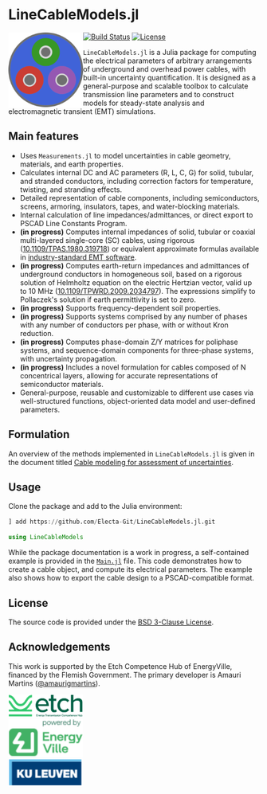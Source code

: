 # LineCableModels.jl

<img src="docs/src/assets/logo.svg" align="left" width="150">

[![Build Status](https://github.com/Electa-Git/LineCableModels.jl/actions/workflows/CI.yml/badge.svg?branch=main)](https://github.com/Electa-Git/LineCableModels.jl/actions/workflows/CI.yml?query=branch%3Amain)
[![License](https://img.shields.io/badge/License-BSD%203--Clause-blue.svg)](https://opensource.org/licenses/BSD-3-Clause)

`LineCableModels.jl` is a Julia package for computing the electrical parameters of arbitrary arrangements of underground and overhead power cables, with built-in uncertainty quantification. It is designed as a general-purpose and scalable toolbox to calculate transmission line parameters and to construct models for steady-state analysis and electromagnetic transient (EMT) simulations. 
  

## Main features

- Uses `Measurements.jl` to model uncertainties in cable geometry, materials, and earth properties.
- Calculates internal DC and AC parameters (R, L, C, G) for solid, tubular, and stranded conductors, including correction factors for temperature, twisting, and stranding effects.
- Detailed representation of cable components, including semiconductors, screens, armoring, insulators, tapes, and water-blocking materials.
- Internal calculation of line impedances/admittances, or direct export to PSCAD Line Constants Program.
- **(in progress)** Computes internal impedances of solid, tubular or coaxial multi-layered single-core (SC) cables, using rigorous ([10.1109/TPAS.1980.319718](https://ieeexplore.ieee.org/document/4113884)) or equivalent approximate formulas available in [industry-standard EMT software](https://www.pscad.com/webhelp/EMTDC/Transmission_Lines/Deriving_System_Y_and_Z_Matrices.htm).
- **(in progress)** Computes earth-return impedances and admittances of underground conductors in homogeneous soil, based on a rigorous solution of Helmholtz equation on the electric Hertzian vector, valid up to 10 MHz ([10.1109/TPWRD.2009.2034797](https://ieeexplore.ieee.org/abstract/document/5437464)). The expressions simplify to Pollaczek's solution if earth permittivity is set to zero.
- **(in progress)** Supports frequency-dependent soil properties.
- **(in progress)** Supports systems comprised by any number of phases with any number of conductors per phase, with or without Kron reduction.
- **(in progress)** Computes phase-domain Z/Y matrices for poliphase systems, and sequence-domain components for three-phase systems, with uncertainty propagation.
- **(in progress)** Includes a novel formulation for cables composed of N concentrical layers, allowing for accurate representations of semiconductor materials.
- General-purpose, reusable and customizable to different use cases via well-structured functions, object-oriented data model and user-defined parameters.

## Formulation

An overview of the methods implemented in `LineCableModels.jl` is given in the document titled [Cable modeling for assessment of uncertainties](https://www.overleaf.com/read/xhmvbjgdqjxn#5e6f69).

## Usage

Clone the package and add to the Julia environment:

```julia
] add https://github.com/Electa-Git/LineCableModels.jl.git
```

```julia
using LineCableModels
```

While the package documentation is a work in progress, a self-contained example is provided in the [`Main.jl`](Main.jl) file. This code demonstrates how to create a cable object, and compute its electrical parameters. The example also shows how to export the cable design to a PSCAD-compatible format.

## License

The source code is provided under the [BSD 3-Clause License](LICENSE).

## Acknowledgements

This work is supported by the Etch Competence Hub of EnergyVille, financed by the Flemish Government. The primary developer is Amauri Martins ([@amaurigmartins](https://github.com/amaurigmartins)).
  
<p align="left">
  <img src="assets/img/etch_logo.png" width="150"><br>
  <img src="assets/img/energyville_logo.png" width="150"><br>
  <img src="assets/img/kul_logo.png" width="150">
</p>


